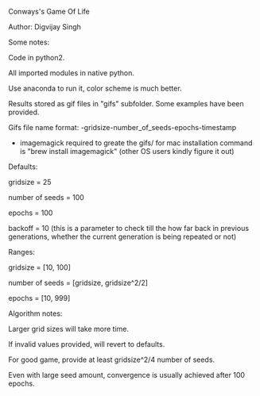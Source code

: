 Conways's Game Of Life

Author: Digvijay Singh


Some notes:

Code in python2.

All imported modules in native python.

Use anaconda to run it, color scheme is much better.

Results stored as gif files in "gifs" subfolder. Some examples have been provided.

Gifs file name format: -gridsize-number_of_seeds-epochs-timestamp


* imagemagick required to greate the gifs/ for mac installation command is "brew install imagemagick"
(other OS users kindly figure it out)


Defaults:

gridsize = 25

number of seeds = 100

epochs = 100

backoff = 10 (this is a parameter to check till the how far back in previous generations, whether the current generation is being repeated or not)


Ranges:

gridsize = [10, 100]

number of seeds = [gridsize, gridsize^2/2]

epochs = [10, 999]


Algorithm notes:

Larger grid sizes will take more time.

If invalid values provided, will revert to defaults.

For good game, provide at least gridsize^2/4 number of seeds.

Even with large seed amount, convergence is usually achieved after 100 epochs.

